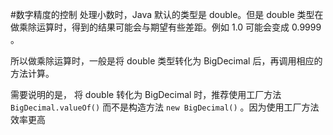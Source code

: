 #数字精度的控制
处理小数时，Java 默认的类型是 double。但是 double 类型在做乘除运算时，得到的结果可能会与期望有些差距。例如 1.0 可能会变成 0.9999 。

所以做乘除运算时，一般是将 double 类型转化为 BigDecimal 后，再调用相应的方法计算。

需要说明的是， 将 double 转化为 BigDecimal 时，推荐使用工厂方法
`BigDecimal.valueOf()` 而不是构造方法 `new BigDecimal()` 。因为使用工厂方法效率更高